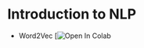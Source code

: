 # Introduction to NLP

* Word2Vec [![Open In Colab](https://colab.research.google.com/github/matyushinleonid/hse_se_ml/blob/master/2020/s09-word2vec/s09-word2vec.ipynb)
